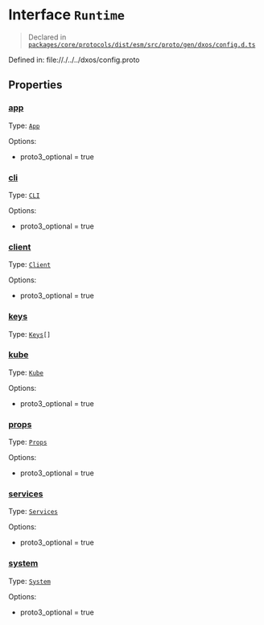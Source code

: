 # Interface `Runtime`
> Declared in [`packages/core/protocols/dist/esm/src/proto/gen/dxos/config.d.ts`]()

Defined in:
   file://./../../dxos/config.proto

## Properties
### [app]()
Type: <code>[App](/api/@dxos/config/interfaces/App)</code>

Options:
  - proto3_optional = true

### [cli]()
Type: <code>[CLI](/api/@dxos/config/interfaces/CLI)</code>

Options:
  - proto3_optional = true

### [client]()
Type: <code>[Client](/api/@dxos/config/interfaces/Client)</code>

Options:
  - proto3_optional = true

### [keys]()
Type: <code>[Keys](/api/@dxos/config/interfaces/Keys)[]</code>

### [kube]()
Type: <code>[Kube](/api/@dxos/config/interfaces/Kube)</code>

Options:
  - proto3_optional = true

### [props]()
Type: <code>[Props](/api/@dxos/config/interfaces/Props)</code>

Options:
  - proto3_optional = true

### [services]()
Type: <code>[Services](/api/@dxos/config/interfaces/Services)</code>

Options:
  - proto3_optional = true

### [system]()
Type: <code>[System](/api/@dxos/config/interfaces/System)</code>

Options:
  - proto3_optional = true
